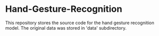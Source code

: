 # Hand-Gesture-Recognition

This repository stores the source code for the hand gesture recognition model.
The original data was stored in 'data' subdirectory.
